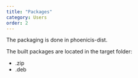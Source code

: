 ```yaml
---
title: "Packages"
category: Users
order: 2
---
```


The packaging is done in phoenicis-dist. 

The built packages are located in the target folder:
- .zip
- .deb
